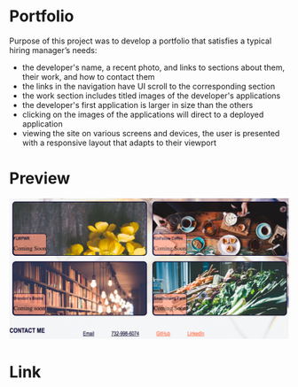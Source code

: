 # Portfolio

Purpose of this project was to develop a portfolio that satisfies a typical hiring manager’s needs:
- the developer's name, a recent photo, and links to sections about them, their work, and how to contact them
- the links in the navigation have UI scroll to the corresponding section
- the work section includes titled images of the developer's applications
- the developer's first application is larger in size than the others
- clicking on the images of the applications will direct to a deployed application
- viewing the site on various screens and devices, the user is presented with a responsive layout that adapts to their viewport

# Preview

![Work Section Preview](assets/work-section.png "Work Section")





# Link
